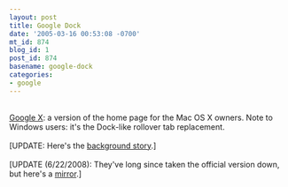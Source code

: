 ```yaml
---
layout: post
title: Google Dock
date: '2005-03-16 00:53:08 -0700'
mt_id: 874
blog_id: 1
post_id: 874
basename: google-dock
categories:
- google
---
```

<br /><a href="http://labs.google.com/googlex/">Google X</a>: a version of the home page for the Mac OS X owners. Note to Windows users: it's the Dock-like rollover tab replacement.<br /><br />[UPDATE: Here's the <a href="http://www.google.com/googleblog/2005/03/google-goes-x.html">background story</a>.]<br /><br />[UPDATE (6/22/2008): They've long since taken the official version down, but here's a <span><a href="http://www.theplaceforitall.com/googlex/">mirror</a></span>.]
